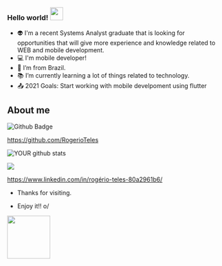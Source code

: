 
 
###  Hello world!  <img src=https://github.com/TheDudeThatCode/TheDudeThatCode/blob/master/Assets/Earth.gif width="30">
- 👽 I'm a recent Systems Analyst graduate that is looking for opportunities that will give more experience and knowledge related to WEB and mobile development.
- :computer: I'm mobile developer!
- :house_with_garden: I’m from Brazil.
- :books: I’m currently learning a lot of things related to technology.
- :outbox_tray: 2021 Goals: Start working with mobile develpoment using flutter

## About me

 ![Github Badge](https://img.shields.io/badge/-Github-000?style=flat-square&logo=Github&logoColor=white&link=https://github.com/RogerioTeles)
 
 https://github.com/RogerioTeles

![YOUR github stats](https://github-readme-stats.vercel.app/api?username=RogerioTeles)

<img src="https://img.shields.io/badge/linkedin-%230077B5.svg?&style=for-the-badge&logo=linkedin&logoColor=white" />

https://www.linkedin.com/in/rogério-teles-80a2961b6/


- Thanks for visiting.

- Enjoy it!! o/

<img src=https://media.giphy.com/media/WOO4NAjxRExXtkMATZ/giphy.gif width="100">
